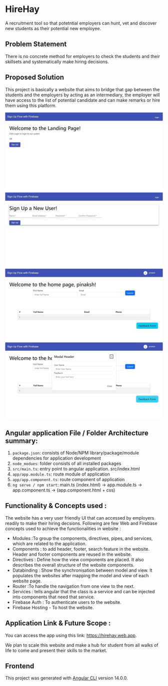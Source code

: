 # HireHay
A recruitment tool so that potetntial employers can hunt, vet and discover new students as their potential new employee.

## Problem Statement
There is no concrete method for employers to check the students and their skillsets and systematically make hiring decisions.

## Proposed Solution
This project is basically a website that aims to bridge that gap between the students and the employers by acting as an intermediary, the employer will have access to the list of potential candidate and can make remarks or hire them using this platform.

![image](pics/1.jpg)
![image](pics/2.jpg)
![image](pics/3.jpg)
![image](pics/4.jpg)

## Angular application File / Folder Architecture summary:

1. ```package.json```: consists of Node/NPM library/package/module dependencies for application development
2. ```node_modues```: folder consists of all installed packages
3. ```src/main.ts```: entry point to angular application. src/index.html
4. ```app/app.module.ts```: route module of application
5. ```app/app.component.ts```: route component of application
6. ```ng serve / npm start```: main.ts (index.html) -> app.module.ts -> app.component.ts -> (app.component.html + css)

## Functionality & Concepts used :

The website has a very user friendly UI that can accessed by employers readily to make their hiring decsions. Following are few Web and Firebase concepts used to achieve the functionalities in website :
<br> 
<ul>
<li> Modules :To group the components, directives, pipes, and services, which are related to the application.</li>
<li> Components : to add header, footer, search feature in the website. Header and footer components are reused in the website. </li>
<li> Directives : Define how the view components are placed. It also describes the overall structure of the website components. </li>
<li> Databinding : Show the synchronisation between model and view. It populates the websites after mapping the model and view of each website page.
<li> Router :To handle the navigation from one view to the next.</li>
<li> Services : tells angular that the class is a service and can be injected into components that need that service.</li>
</li>
<li> Firebase Auth : To authenticate users to the website.</li>
<li> Firebase Hosting - To host the website.</li>
</ul>

## Application Link & Future Scope :

You can access the app using this link: https://hirehay.web.app.

We plan to scale this website and make a hub for student from all walks of life to come and present their skills to the market.

## Frontend

This project was generated with [Angular CLI](https://github.com/angular/angular-cli) version 14.0.0.